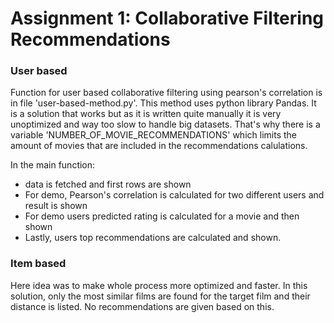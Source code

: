 # Assignment 1: Collaborative Filtering Recommendations


### User based
Function for user based collaborative filtering using pearson's correlation is in file 'user-based-method.py'. This method uses python library Pandas. It is a solution that works but as it is written quite manually it is very unoptimized and way too slow to handle big datasets. That's why there is a variable 'NUMBER_OF_MOVIE_RECOMMENDATIONS' which limits the amount of movies that are included in the recommendations calulations.

In the main function:
- data is fetched and first rows are shown
- For demo, Pearson's correlation is calculated for two different users and result is shown
- For demo users predicted rating is calculated for a movie and then shown
- Lastly, users top recommendations are calculated and shown.

### Item based
Here idea was to make whole process more optimized and faster. In this solution, only the most similar films are found for the target film and their distance is listed. No recommendations are given based on this.